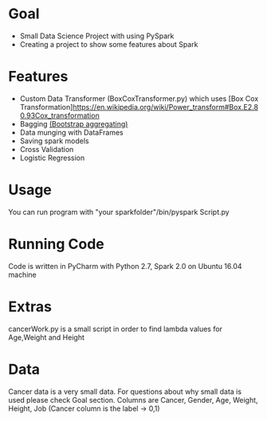 # Goal
- Small Data Science Project with using PySpark
- Creating a project to show some features about Spark

# Features
- Custom Data Transformer (BoxCoxTransformer.py) which uses  [Box Cox Transformation]https://en.wikipedia.org/wiki/Power_transform#Box.E2.80.93Cox_transformation
- Bagging [(Bootstrap aggregating)](https://en.wikipedia.org/wiki/Bootstrap_aggregating)
- Data munging with DataFrames
- Saving spark models
- Cross Validation
- Logistic Regression

# Usage
You can run program with "your sparkfolder"/bin/pyspark Script.py

# Running Code
Code is written in PyCharm with Python 2.7, Spark 2.0 on Ubuntu 16.04 machine

# Extras
cancerWork.py is a small script in order to find lambda values for Age,Weight and Height

# Data
Cancer data is a very small data. For questions about why small data is used please check Goal section.
Columns are Cancer, Gender, Age, Weight, Height, Job (Cancer column is the label -> 0,1)



